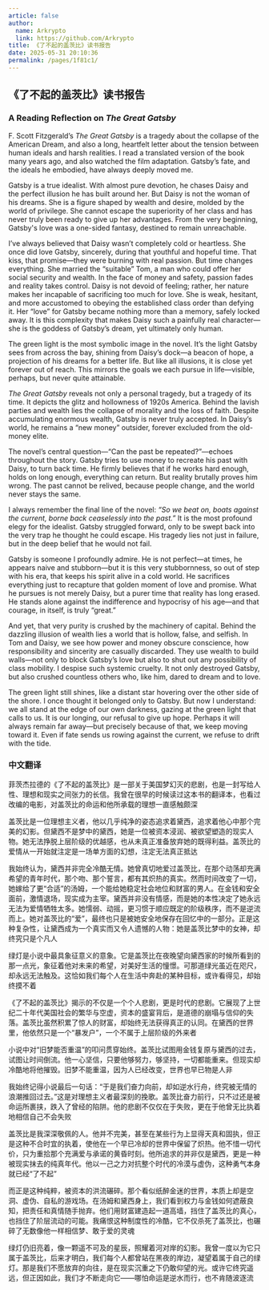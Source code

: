 ```yaml
---
article: false
author: 
  name: Arkrypto
  link: https://github.com/Arkrypto
title: 《了不起的盖茨比》读书报告
date: 2025-05-31 20:10:36
permalink: /pages/1f81c1/
---
```


## 《了不起的盖茨比》读书报告

### A Reading Reflection on *The Great Gatsby*

F. Scott Fitzgerald’s *The Great Gatsby* is a tragedy about the collapse of the American Dream, and also a long, heartfelt letter about the tension between human ideals and harsh realities. I read a translated version of the book many years ago, and also watched the film adaptation. Gatsby’s fate, and the ideals he embodied, have always deeply moved me.

Gatsby is a true idealist. With almost pure devotion, he chases Daisy and the perfect illusion he has built around her. But Daisy is not the woman of his dreams. She is a figure shaped by wealth and desire, molded by the world of privilege. She cannot escape the superiority of her class and has never truly been ready to give up her advantages. From the very beginning, Gatsby's love was a one-sided fantasy, destined to remain unreachable.

I’ve always believed that Daisy wasn’t completely cold or heartless. She once did love Gatsby, sincerely, during that youthful and hopeful time. That kiss, that promise—they were burning with real passion. But time changes everything. She married the “suitable” Tom, a man who could offer her social security and wealth. In the face of money and safety, passion fades and reality takes control. Daisy is not devoid of feeling; rather, her nature makes her incapable of sacrificing too much for love. She is weak, hesitant, and more accustomed to obeying the established class order than defying it. Her “love” for Gatsby became nothing more than a memory, safely locked away. It is this complexity that makes Daisy such a painfully real character—she is the goddess of Gatsby’s dream, yet ultimately only human.

The green light is the most symbolic image in the novel. It’s the light Gatsby sees from across the bay, shining from Daisy’s dock—a beacon of hope, a projection of his dreams for a better life. But like all illusions, it is close yet forever out of reach. This mirrors the goals we each pursue in life—visible, perhaps, but never quite attainable.

*The Great Gatsby* reveals not only a personal tragedy, but a tragedy of its time. It depicts the glitz and hollowness of 1920s America. Behind the lavish parties and wealth lies the collapse of morality and the loss of faith. Despite accumulating enormous wealth, Gatsby is never truly accepted. In Daisy’s world, he remains a “new money” outsider, forever excluded from the old-money elite.

The novel’s central question—“Can the past be repeated?”—echoes throughout the story. Gatsby tries to use money to recreate his past with Daisy, to turn back time. He firmly believes that if he works hard enough, holds on long enough, everything can return. But reality brutally proves him wrong. The past cannot be relived, because people change, and the world never stays the same.

I always remember the final line of the novel: *“So we beat on, boats against the current, borne back ceaselessly into the past.”* It is the most profound elegy for the idealist. Gatsby struggled forward, only to be swept back into the very trap he thought he could escape. His tragedy lies not just in failure, but in the deep belief that he would not fail.

Gatsby is someone I profoundly admire. He is not perfect—at times, he appears naive and stubborn—but it is this very stubbornness, so out of step with his era, that keeps his spirit alive in a cold world. He sacrifices everything just to recapture that golden moment of love and promise. What he pursues is not merely Daisy, but a purer time that reality has long erased. He stands alone against the indifference and hypocrisy of his age—and that courage, in itself, is truly “great.”

And yet, that very purity is crushed by the machinery of capital. Behind the dazzling illusion of wealth lies a world that is hollow, false, and selfish. In Tom and Daisy, we see how power and money obscure conscience, how responsibility and sincerity are casually discarded. They use wealth to build walls—not only to block Gatsby’s love but also to shut out any possibility of class mobility. I despise such systemic cruelty. It not only destroyed Gatsby, but also crushed countless others who, like him, dared to dream and to love.

The green light still shines, like a distant star hovering over the other side of the shore. I once thought it belonged only to Gatsby. But now I understand: we all stand at the edge of our own darkness, gazing at the green light that calls to us. It is our longing, our refusal to give up hope. Perhaps it will always remain far away—but precisely because of that, we keep moving toward it. Even if fate sends us rowing against the current, we refuse to drift with the tide.

### 中文翻译

菲茨杰拉德的《了不起的盖茨比》是一部关于美国梦幻灭的悲剧，也是一封写给人性、理想和现实之间张力的长信。我曾在很早的时候读过这本书的翻译本，也看过改编的电影，对盖茨比的命运和他所承载的理想一直感触颇深

盖茨比是一位理想主义者，他以几乎纯净的姿态追求着黛西，追求着他心中那个完美的幻影。但黛西不是梦中的黛西，她是一位被资本浸润、被欲望塑造的现实人物。她无法挣脱上层阶级的优越感，也从未真正准备放弃她的既得利益。盖茨比的爱情从一开始就注定是一场单方面的幻想，注定无法真正抵达

我始终认为，黛西并非完全冷酷无情。她曾真切地爱过盖茨比，在那个动荡却充满希望的青年时代，那个吻、那个誓言，都有其炽热的真实。然而时间改变了一切，她嫁给了更“合适”的汤姆，一个能给她稳定社会地位和财富的男人。在金钱和安全面前，激情退场，现实成为主宰。黛西并非没有情感，而是她的本性决定了她永远无法为爱情牺牲太多。她懦弱、动摇，更习惯于顺应既定的阶级秩序，而不是逆流而上。她对盖茨比的“爱”，最终也只是被她安全地保存在回忆中的一部分。正是这种复杂性，让黛西成为一个真实而又令人遗憾的人物：她是盖茨比梦中的女神，却终究只是个凡人

绿灯是小说中最具象征意义的意象。它是盖茨比在夜晚望向黛西家的时候所看到的那一点光，象征着他对未来的希望，对美好生活的憧憬。可那道绿光虽近在咫尺，却永远无法触及。这恰如我们每个人在生活中奔赴的某种目标，或许看得见，却始终摸不着

《了不起的盖茨比》揭示的不仅是一个个人悲剧，更是时代的悲剧。它展现了上世纪二十年代美国社会的繁华与空虚，资本的盛宴背后，是道德的崩塌与信仰的失落。盖茨比虽然积累了惊人的财富，却始终无法获得真正的认同。在黛西的世界里，他依然只是一个“暴发户”，一个不属于上层阶级的外来者

小说中对“旧梦能否重温”的叩问贯穿始终。盖茨比试图用金钱复原与黛西的过去，试图让时间倒流。他一心坚信，只要他够努力，够坚持，一切都能重来。但现实却冷酷地将他摧毁。旧梦不能重温，因为人已经改变，世界也早已物是人非

我始终记得小说最后一句话：“于是我们奋力向前，却如逆水行舟，终究被无情的浪潮推回过去。”这是对理想主义者最深刻的挽歌。盖茨比奋力前行，只不过还是被命运所裹挟，跌入了曾经的陷阱。他的悲剧不仅仅在于失败，更在于他曾无比执着地相信自己不会失败

盖茨比是我深深敬佩的人。他并不完美，甚至在某些行为上显得天真和固执，但正是这种不合时宜的执着，使他在一个早已冷却的世界中保留了炽热。他不惜一切代价，只为重拾那个充满爱与承诺的黄昏时刻。他所追求的并非仅是黛西，更是一种被现实抹去的纯真年代。他以一己之力对抗整个时代的冷漠与虚伪，这种勇气本身就已经“了不起”

而正是这种纯粹，被资本的洪流碾碎。那个看似纸醉金迷的世界，本质上却是空洞、虚伪、自私的游戏场。在汤姆和黛西身上，我们看到权力与金钱如何遮蔽良知，把责任和真情随手抛弃。他们用财富建造起一道高墙，挡住了盖茨比的真心，也挡住了阶层流动的可能。我痛恨这种制度性的冷酷，它不仅杀死了盖茨比，也碾碎了无数像他一样相信梦、敢于爱的灵魂

绿灯仍旧亮着，像一颗遥不可及的星辰，照耀着河对岸的幻影。我曾一度以为它只属于盖茨比，后来才明白，我们每个人都曾站在黑夜的岸边，凝望着属于自己的绿灯。那是我们不愿放弃的向往，是在现实沉重之下仍敢仰望的光。或许它终究遥远，但正因如此，我们才不断走向它——哪怕命运是逆水而行，也不肯随波逐流